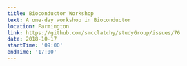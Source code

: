 ```yaml
---
title: Bioconductor Workshop
text: A one-day workshop in Bioconductor
location: Farmington
link: https://github.com/smcclatchy/studyGroup/issues/76
date: 2018-10-17
startTime: '09:00'
endTime: '17:00'
---
```


